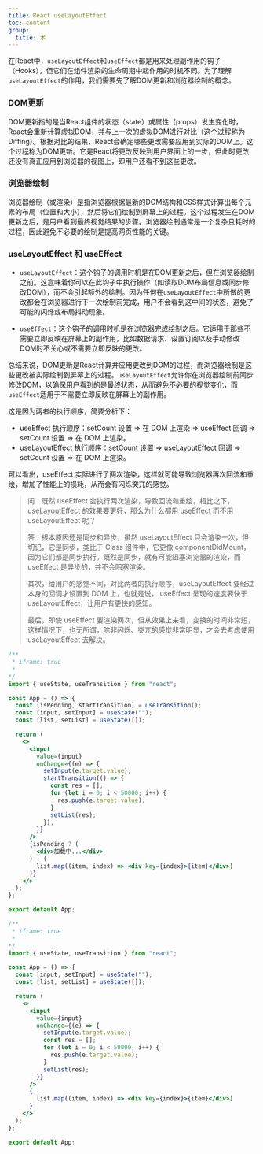 ```yaml
---
title: React useLayoutEffect
toc: content
group:
  title: 术
---
```


在React中，`useLayoutEffect`和`useEffect`都是用来处理副作用的钩子（Hooks），但它们在组件渲染的生命周期中起作用的时机不同。为了理解`useLayoutEffect`的作用，我们需要先了解DOM更新和浏览器绘制的概念。

### DOM更新

DOM更新指的是当React组件的状态（state）或属性（props）发生变化时，React会重新计算虚拟DOM，并与上一次的虚拟DOM进行对比（这个过程称为Diffing）。根据对比的结果，React会确定哪些更改需要应用到实际的DOM上。这个过程称为DOM更新。它是React将更改反映到用户界面上的一步，但此时更改还没有真正应用到浏览器的视图上，即用户还看不到这些更改。

### 浏览器绘制

浏览器绘制（或渲染）是指浏览器根据最新的DOM结构和CSS样式计算出每个元素的布局（位置和大小），然后将它们绘制到屏幕上的过程。这个过程发生在DOM更新之后，是用户看到最终视觉结果的步骤。浏览器绘制通常是一个复杂且耗时的过程，因此避免不必要的绘制是提高网页性能的关键。

### useLayoutEffect 和 useEffect

- `useLayoutEffect`：这个钩子的调用时机是在DOM更新之后，但在浏览器绘制之前。这意味着你可以在此钩子中执行操作（如读取DOM布局信息或同步修改DOM），而不会引起额外的绘制。因为任何在`useLayoutEffect`中所做的更改都会在浏览器进行下一次绘制前完成，用户不会看到这中间的状态，避免了可能的闪烁或布局抖动现象。

- `useEffect`：这个钩子的调用时机是在浏览器完成绘制之后。它适用于那些不需要立即反映在屏幕上的副作用，比如数据请求、设置订阅以及手动修改DOM时不关心或不需要立即反映的更改。

总结来说，DOM更新是React计算并应用更改到DOM的过程，而浏览器绘制是这些更改被实际绘制到屏幕上的过程。`useLayoutEffect`允许你在浏览器绘制前同步修改DOM，以确保用户看到的是最终状态，从而避免不必要的视觉变化，而`useEffect`适用于不需要立即反映在屏幕上的副作用。

这是因为两者的执行顺序，简要分析下：

- useEffect 执行顺序：setCount 设置 => 在 DOM 上渲染 => useEffect 回调 => setCount 设置 => 在 DOM 上渲染。
- useLayoutEffect 执行顺序：setCount 设置 => useLayoutEffect 回调 => setCount 设置 => 在 DOM 上渲染。

可以看出，useEffect 实际进行了两次渲染，这样就可能导致浏览器再次回流和重绘，增加了性能上的损耗，从而会有闪烁突兀的感觉。

> 问：既然 useEffect 会执行两次渲染，导致回流和重绘，相比之下， useLayoutEffect 的效果要更好，那么为什么都用 useEffect 而不用 useLayoutEffect 呢？
>
> 答：根本原因还是同步和异步，虽然 useLayoutEffect 只会渲染一次，但切记，它是同步，类比于 Class 组件中，它更像 componentDidMount，因为它们都是同步执行。既然是同步，就有可能阻塞浏览器的渲染，而 useEffect 是异步的，并不会阻塞渲染。
>
> 其次，给用户的感觉不同，对比两者的执行顺序，useLayoutEffect 要经过本身的回调才设置到 DOM 上，也就是说， useEffect 呈现的速度要快于 useLayoutEffect，让用户有更快的感知。
>
> 最后，即使 useEffect 要渲染两次，但从效果上来看，变换的时间非常短，这样情况下，也无所谓，除非闪烁、突兀的感觉非常明显，才会去考虑使用 useLayoutEffect 去解决。

```jsx
/**
 * iframe: true
 *
*/
import { useState, useTransition } from "react";

const App = () => {
  const [isPending, startTransition] = useTransition();
  const [input, setInput] = useState("");
  const [list, setList] = useState([]);

  return (
    <>
      <input
        value={input}
        onChange={(e) => {
          setInput(e.target.value);
          startTransition(() => {
            const res = [];
            for (let i = 0; i < 50000; i++) {
              res.push(e.target.value);
            }
            setList(res);
          });
        }}
      />
      {isPending ? (
        <div>加载中...</div>
      ) : (
        list.map((item, index) => <div key={index}>{item}</div>)
      )}
    </>
  );
};

export default App;
```

```jsx
/**
 * iframe: true
 *
*/
import { useState, useTransition } from "react";

const App = () => {
  const [input, setInput] = useState("");
  const [list, setList] = useState([]);

  return (
    <>
      <input
        value={input}
        onChange={(e) => {
          setInput(e.target.value);
          const res = [];
          for (let i = 0; i < 50000; i++) {
            res.push(e.target.value);
          }
          setList(res);
        }}
      />
      {
        list.map((item, index) => <div key={index}>{item}</div>)
      }
    </>
  );
};

export default App;
```
